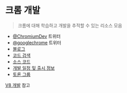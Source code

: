 # 크롬 개발

> 크롬에 대해 학습하고 개발을 추적할 수 있는 리소스 모음

- [@ChromiumDev](https://twitter.com/ChromiumDev) 트위터
- [@googlechrome](https://twitter.com/googlechrome) 트위터
- [블로그](https://blog.chromium.org)
- [코드 검색](https://cs.chromium.org/)
- [소스 코드](https://cs.chromium.org/chromium/src/)
- [개발 일정 및 출시 정보](https://www.chromium.org/developers/calendar)
- [토론 그룹](http://www.chromium.org/developers/discussion-groups)

[V8 개발](v8-development.md) 참고
